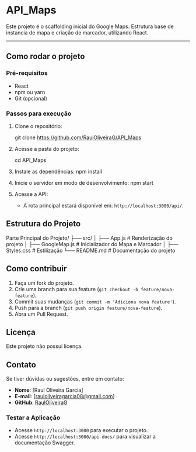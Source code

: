 # API_Maps

Este projeto é o scaffolding inicial do Google Maps. Estrutura base de instancia de mapa e criação de marcador, utilizando React.

---

## Como rodar o projeto

### Pré-requisitos
- React
- npm ou yarn
- Git (opcional)

### Passos para execução

1. Clone o repositório:
   
   git clone https://github.com/RaulOliveiraG/API_Maps

2. Acesse a pasta do projeto:
   
   cd API_Maps
   
3. Instale as dependências:
    npm install

4. Inicie o servidor em modo de desenvolvimento:
   npm start

5. Acesse a API:
   - A rota principal estará disponível em: `http://localhost:3000/api/`.

## Estrutura do Projeto

Parte Principal do Projeto/
├── src/
│   ├── App.js                   # Renderização do projeto
│   ├── GoogleMap.js             # Inicializador do Mapa e Marcador
│   ├── Styles.css               # Estilização
└── README.md                    # Documentação do projeto


## Como contribuir

1. Faça um fork do projeto.
2. Crie uma branch para sua feature (`git checkout -b feature/nova-feature`).
3. Commit suas mudanças (`git commit -m 'Adiciona nova feature'`).
4. Push para a branch (`git push origin feature/nova-feature`).
5. Abra um Pull Request.


## Licença

Este projeto não possui licença.

## Contato

Se tiver dúvidas ou sugestões, entre em contato:

- **Nome**: [Raul Oliveira Garcia]
- **E-mail**: [rauloliveiragarcia08@gmail.com]
- **GitHub**: [RaulOliveiraG](https://github.com/RaulOliveiraG)


### **Testar a Aplicação**
   - Acesse `http://localhost:3000` para executar o projeto.
   - Acesse `http://localhost:3000/api-docs/` para visualizar a documentação Swagger.

